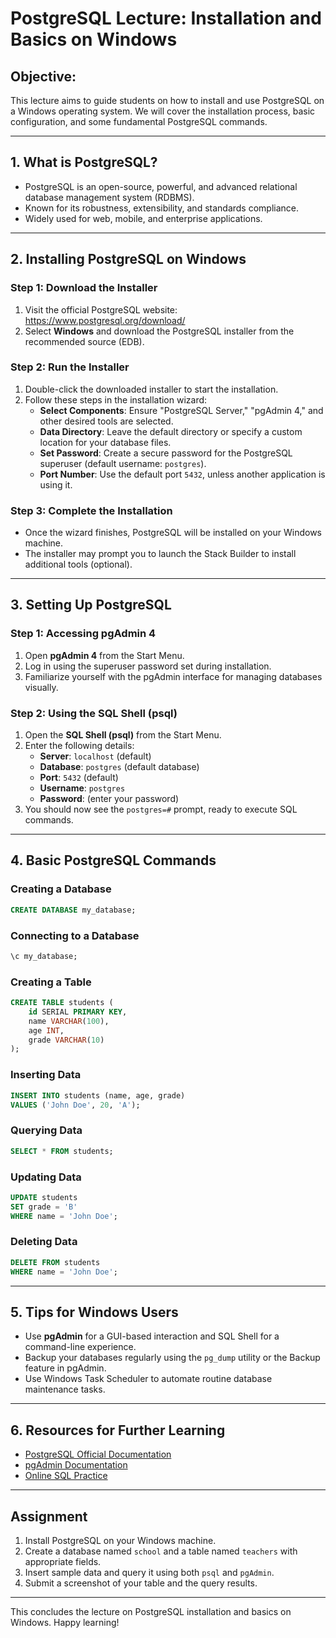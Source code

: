 # PostgreSQL Lecture: Installation and Basics on Windows

## Objective:
This lecture aims to guide students on how to install and use PostgreSQL on a Windows operating system. We will cover the installation process, basic configuration, and some fundamental PostgreSQL commands.

---

## 1. **What is PostgreSQL?**
- PostgreSQL is an open-source, powerful, and advanced relational database management system (RDBMS).
- Known for its robustness, extensibility, and standards compliance.
- Widely used for web, mobile, and enterprise applications.

---

## 2. **Installing PostgreSQL on Windows**

### **Step 1: Download the Installer**
1. Visit the official PostgreSQL website: https://www.postgresql.org/download/
2. Select **Windows** and download the PostgreSQL installer from the recommended source (EDB).

### **Step 2: Run the Installer**
1. Double-click the downloaded installer to start the installation.
2. Follow these steps in the installation wizard:
   - **Select Components**: Ensure "PostgreSQL Server," "pgAdmin 4," and other desired tools are selected.
   - **Data Directory**: Leave the default directory or specify a custom location for your database files.
   - **Set Password**: Create a secure password for the PostgreSQL superuser (default username: `postgres`).
   - **Port Number**: Use the default port `5432`, unless another application is using it.

### **Step 3: Complete the Installation**
- Once the wizard finishes, PostgreSQL will be installed on your Windows machine.
- The installer may prompt you to launch the Stack Builder to install additional tools (optional).

---

## 3. **Setting Up PostgreSQL**

### **Step 1: Accessing pgAdmin 4**
1. Open **pgAdmin 4** from the Start Menu.
2. Log in using the superuser password set during installation.
3. Familiarize yourself with the pgAdmin interface for managing databases visually.

### **Step 2: Using the SQL Shell (psql)**
1. Open the **SQL Shell (psql)** from the Start Menu.
2. Enter the following details:
   - **Server**: `localhost` (default)
   - **Database**: `postgres` (default database)
   - **Port**: `5432` (default)
   - **Username**: `postgres`
   - **Password**: (enter your password)
3. You should now see the `postgres=#` prompt, ready to execute SQL commands.

---

## 4. **Basic PostgreSQL Commands**

### **Creating a Database**
```sql
CREATE DATABASE my_database;
```

### **Connecting to a Database**
```sql
\c my_database;
```

### **Creating a Table**
```sql
CREATE TABLE students (
    id SERIAL PRIMARY KEY,
    name VARCHAR(100),
    age INT,
    grade VARCHAR(10)
);
```

### **Inserting Data**
```sql
INSERT INTO students (name, age, grade)
VALUES ('John Doe', 20, 'A');
```

### **Querying Data**
```sql
SELECT * FROM students;
```

### **Updating Data**
```sql
UPDATE students
SET grade = 'B'
WHERE name = 'John Doe';
```

### **Deleting Data**
```sql
DELETE FROM students
WHERE name = 'John Doe';
```

---

## 5. **Tips for Windows Users**
- Use **pgAdmin** for a GUI-based interaction and SQL Shell for a command-line experience.
- Backup your databases regularly using the `pg_dump` utility or the Backup feature in pgAdmin.
- Use Windows Task Scheduler to automate routine database maintenance tasks.

---

## 6. **Resources for Further Learning**
- [PostgreSQL Official Documentation](https://www.postgresql.org/docs/)
- [pgAdmin Documentation](https://www.pgadmin.org/docs/)
- [Online SQL Practice](https://www.w3schools.com/sql/)

---

## Assignment
1. Install PostgreSQL on your Windows machine.
2. Create a database named `school` and a table named `teachers` with appropriate fields.
3. Insert sample data and query it using both `psql` and `pgAdmin`.
4. Submit a screenshot of your table and the query results.

---

This concludes the lecture on PostgreSQL installation and basics on Windows. Happy learning!

